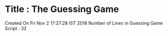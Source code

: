 # Title : The Guessing Game
Created On Fri Nov  2 17:27:28 IST 2018
Number of Lines in Guessing Game Script :
32
